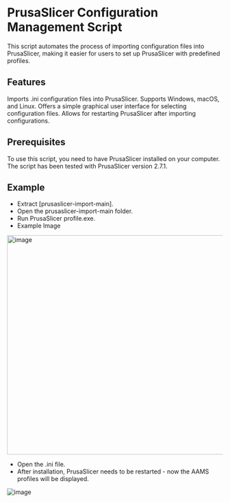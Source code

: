 # PrusaSlicer Configuration Management Script
This script automates the process of importing configuration files into PrusaSlicer, making it easier for users to set up PrusaSlicer with predefined profiles.

## Features
Imports .ini configuration files into PrusaSlicer.
Supports Windows, macOS, and Linux.
Offers a simple graphical user interface for selecting configuration files.
Allows for restarting PrusaSlicer after importing configurations.

## Prerequisites
To use this script, you need to have PrusaSlicer installed on your computer. The script has been tested with PrusaSlicer version 2.7.1.

## Example
- Extract [prusaslicer-import-main].
- Open the prusaslicer-import-main folder.
- Run PrusaSlicer profile.exe.
- Example Image

<img width="512" alt="image" src="https://github.com/Respawnedx/prusaslicer-import/assets/96349345/68427b14-c2d3-4966-a2e4-cf4f174c1481">

- Open the .ini file.
- After installation, PrusaSlicer needs to be restarted - now the AAMS profiles will be displayed.
  
![image](https://github.com/Respawnedx/prusaslicer-import/assets/96349345/f6a753fb-3bc2-4deb-894a-2ebab8af666e)


